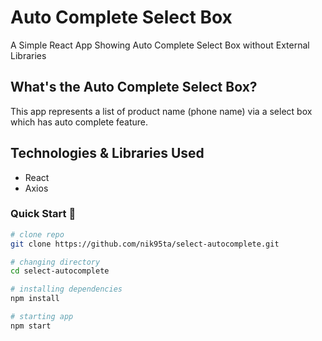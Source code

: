 # Auto Complete Select Box

A Simple React App Showing Auto Complete Select Box without External Libraries

## What's the Auto Complete Select Box?

This app represents a list of product name (phone name) via a select box which has auto complete feature.


## Technologies & Libraries Used

- React
- Axios

### Quick Start :rocket:

```bash
# clone repo
git clone https://github.com/nik95ta/select-autocomplete.git

# changing directory
cd select-autocomplete

# installing dependencies
npm install

# starting app
npm start
```
